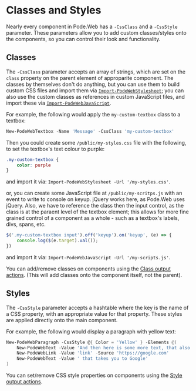 # Classes and Styles

Nearly every component in Pode.Web has a `-CssClass` and a `-CssStyle` parameter. These parameters allow you to add custom classes/styles onto the components, so you can control their look and functionality.

## Classes

The `-CssClass` parameter accepts an array of strings, which are set on the `class` property on the parent element of approparite component. The classes by themselves don't do anything, but you can use them to build custom CSS files and import them via [`Import-PodeWebStylesheet`](../../Functions/Utilities/Import-PodeWebStylesheet); you can also use the custom classes as references in custom JavaScript files, and import these via [`Import-PodeWebJavaScript`](../../Functions/Utilities/Import-PodeWebJavaScript).

For example, the following would apply the `my-custom-textbox` class to a textbox:

```powershell
New-PodeWebTextbox -Name 'Message' -CssClass 'my-custom-textbox'
```

Then you could create some `/public/my-styles.css` file with the following, to set the textbox's text colour to purple:

```css
.my-custom-textbox {
    color: purple
}
```

and import it via: `Import-PodeWebStylesheet -Url '/my-styles.css'`.

or, you can create some JavaScript file at `/public/my-scritps.js` with an event to write to console on keyup. jQuery works here, as Pode.Web uses jQuery. Also, we have to reference the class then the input control, as the class is at the paraent level of the textbox element; this allows for more fine grained control of a component as a whole - such as a textbox's labels, divs, spans, etc.

```js
$('.my-custom-textbox input').off('keyup').on('keyup', (e) => {
    console.log($(e.target).val());
})
```

and import it via: `Import-PodeWebJavaScript -Url '/my-scripts.js'`.

You can add/remove classes on components using the [Class output actions](../Outputs/Components#classes). (This will add classes onto the component itself, not the parent).

## Styles

The `-CssStyle` parameter accepts a hashtable where the key is the name of a CSS property, with an appropriate value for that property. These styles are applied directly onto the main component.

For example, the following would display a paragraph with yellow text:

```powershell
New-PodeWebParagraph -CssStyle @{ Color = 'Yellow' } -Elements @(
    New-PodeWebText -Value 'And then here is some more text, that also includes a '
    New-PodeWebLink -Value 'link' -Source 'https://google.com'
    New-PodeWebText -Value ' that takes you to Google'
)
```

You can set/remove CSS style properties on components using the [Style output actions](../Outputs/Components#styles).
